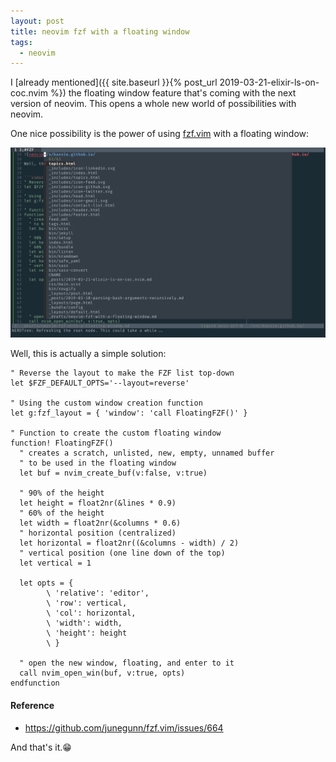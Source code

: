 ```yaml
---
layout: post
title: neovim fzf with a floating window
tags:
  - neovim
---
```


I [already mentioned]({{ site.baseurl }}{% post_url 2019-03-21-elixir-ls-on-coc.nvim %})
the floating window feature that's coming with the next version of neovim. This
opens a whole new world of possibilities with neovim.

One nice possibility is the power of using [fzf.vim](https://github.com/junegunn/fzf.vim)
with a floating window:

![neovim-fzf-floating-window](/assets/nvim-fzf-floating-window.png)

Well, this is actually a simple solution:


```vimscript
" Reverse the layout to make the FZF list top-down
let $FZF_DEFAULT_OPTS='--layout=reverse'

" Using the custom window creation function
let g:fzf_layout = { 'window': 'call FloatingFZF()' }

" Function to create the custom floating window
function! FloatingFZF()
  " creates a scratch, unlisted, new, empty, unnamed buffer
  " to be used in the floating window
  let buf = nvim_create_buf(v:false, v:true)

  " 90% of the height
  let height = float2nr(&lines * 0.9)
  " 60% of the height
  let width = float2nr(&columns * 0.6)
  " horizontal position (centralized)
  let horizontal = float2nr((&columns - width) / 2)
  " vertical position (one line down of the top)
  let vertical = 1

  let opts = {
        \ 'relative': 'editor',
        \ 'row': vertical,
        \ 'col': horizontal,
        \ 'width': width,
        \ 'height': height
        \ }

  " open the new window, floating, and enter to it
  call nvim_open_win(buf, v:true, opts)
endfunction
```

#### Reference
- https://github.com/junegunn/fzf.vim/issues/664

And that's it.😁
